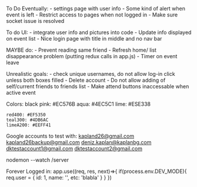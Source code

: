 To Do Eventually:
    - settings page with user info
    - Some kind of alert when event is left
    - Restrict access to pages when not logged in
    - Make sure socket issue is resolved

To do UI: 
    - integrate user info and pictures into code
    - Update info displayed on event list
    - Nice login page with title in middle and no nav bar

MAYBE do:
    - Prevent reading same friend
    - Refresh home/ list disappearance problem (putting redux calls in app.js)
    - Timer on event leave

Unrealistic goals:
    - check unique usernames, do not allow log-in click unless both boxes filled
    - Delete account
    - Do not allow adding of self/current friends to friends list
    - Make attend buttons inaccessable when active event

Colors: black
    pink: #EC576B
    aqua: #4EC5C1
    lime: #ESE338

    red400: #EF5350
    teal300: #4DB6AC
    limeA200: #EEFF41

Google accounts to test with:
    kapland26@gmail.com
    kapland26backup@gmail.com
    deniz.kaplan@kaplanbg.com
    dktestaccount1@gmail.com
    dktestaccount2@gmail.com

nodemon --watch /server

Forever Logged in:
app.use((req, res, next)=>{
    if(process.env.DEV_MODE){
        req.user = {
            id: 1,
            name: '<Your Name>',
            etc: 'blabla'
        }
    }
})
